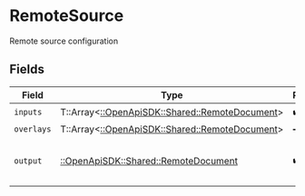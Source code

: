 # RemoteSource

Remote source configuration


## Fields

| Field                                                                                   | Type                                                                                    | Required                                                                                | Description                                                                             |
| --------------------------------------------------------------------------------------- | --------------------------------------------------------------------------------------- | --------------------------------------------------------------------------------------- | --------------------------------------------------------------------------------------- |
| `inputs`                                                                                | T::Array<[::OpenApiSDK::Shared::RemoteDocument](../../models/shared/remotedocument.md)> | :heavy_check_mark:                                                                      | N/A                                                                                     |
| `overlays`                                                                              | T::Array<[::OpenApiSDK::Shared::RemoteDocument](../../models/shared/remotedocument.md)> | :heavy_minus_sign:                                                                      | N/A                                                                                     |
| `output`                                                                                | [::OpenApiSDK::Shared::RemoteDocument](../../models/shared/remotedocument.md)           | :heavy_check_mark:                                                                      | A document hosted in the registry                                                       |